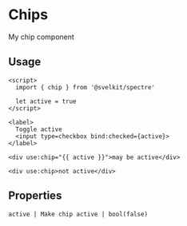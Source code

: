 # Chips

My chip component

## Usage

```example
<script>
  import { chip } from '@svelkit/spectre'

  let active = true
</script>

<label>
  Toggle active
  <input type=checkbox bind:checked={active}>
</label>

<div use:chip="{{ active }}">may be active</div>

<div use:chip>not active</div>
```

## Properties

```properties
active | Make chip active | bool(false)
```
